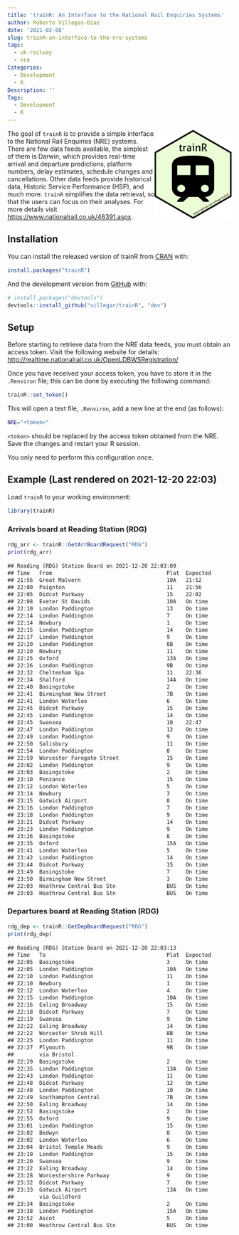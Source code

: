 ```yaml
---
title: 'trainR: An Interface to the National Rail Enquiries Systems'
author: Roberto Villegas-Diaz
date: '2021-02-08'
slug: trainR-an-interface-to-the-nre-systems
tags:
  - uk-railway
  - nre
Categories:
  - Development
  - R
Description: ''
Tags:
  - Development
  - R
---
```


<img src="https://raw.githubusercontent.com/villegar/trainR/main/inst/images/logo.png" alt="logo" align="right" height=200px/>

The goal of `trainR` is to provide a simple interface to the 
National Rail Enquiries (NRE) systems. There are few data feeds 
available, the simplest of them is Darwin, which provides real-time 
arrival and departure predictions, platform numbers, delay estimates, 
schedule changes and cancellations. Other data feeds provide historical 
data, Historic Service Performance (HSP), and much more. `trainR` 
simplifies the data retrieval, so that the users can focus on their 
analyses. For more details visit 
https://www.nationalrail.co.uk/46391.aspx.

## Installation

You can install the released version of trainR from [CRAN](https://CRAN.R-project.org) with:

``` r
install.packages("trainR")
```

And the development version from [GitHub](https://github.com/) with:

``` r
# install.packages("devtools")
devtools::install_github("villegar/trainR", "dev")
```

## Setup
Before starting to retrieve data from the NRE data feeds, you must obtain an access token. 
Visit the following website for details: http://realtime.nationalrail.co.uk/OpenLDBWSRegistration/

Once you have received your access token, you have to store it in the `.Renviron` file; this can be 
done by executing the following command:


```r
trainR::set_token()
```

This will open a text file, `.Renviron`, add a new line at the end (as follows):

```bash
NRE="<token>"
```

`<token>` should be replaced by the access token obtained from the NRE. Save the changes and restart 
your R session.

You only need to perform this configuration once.

## Example (Last rendered on 2021-12-20 22:03)

Load `trainR` to your working environment:

```r
library(trainR)
```

### Arrivals board at Reading Station (RDG)


```r
rdg_arr <- trainR::GetArrBoardRequest("RDG")
print(rdg_arr)
```

```
## Reading (RDG) Station Board on 2021-12-20 22:03:09
## Time   From                                    Plat  Expected
## 21:56  Great Malvern                           10A   21:52
## 22:00  Paignton                                11    21:56
## 22:05  Didcot Parkway                          15    22:02
## 22:08  Exeter St Davids                        10A   On time
## 22:10  London Paddington                       13    On time
## 22:14  London Paddington                       7     On time
## 22:14  Newbury                                 1     On time
## 22:15  London Paddington                       14    On time
## 22:17  London Paddington                       9     On time
## 22:20  London Paddington                       8B    On time
## 22:20  Newbury                                 11    On time
## 22:25  Oxford                                  13A   On time
## 22:26  London Paddington                       9B    On time
## 22:32  Cheltenham Spa                          11    22:36
## 22:34  Shalford                                14A   On time
## 22:40  Basingstoke                             2     On time
## 22:41  Birmingham New Street                   7B    On time
## 22:41  London Waterloo                         6     On time
## 22:45  Didcot Parkway                          15    On time
## 22:45  London Paddington                       14    On time
## 22:45  Swansea                                 10    22:47
## 22:47  London Paddington                       12    On time
## 22:49  London Paddington                       9     On time
## 22:50  Salisbury                               11    On time
## 22:54  London Paddington                       8     On time
## 22:59  Worcester Foregate Street               15    On time
## 23:02  London Paddington                       9     On time
## 23:03  Basingstoke                             2     On time
## 23:10  Penzance                                15    On time
## 23:12  London Waterloo                         5     On time
## 23:14  Newbury                                 3     On time
## 23:15  Gatwick Airport                         8     On time
## 23:16  London Paddington                       7     On time
## 23:18  London Paddington                       9     On time
## 23:21  Didcot Parkway                          14    On time
## 23:23  London Paddington                       9     On time
## 23:26  Basingstoke                             8     On time
## 23:35  Oxford                                  15A   On time
## 23:41  London Waterloo                         5     On time
## 23:42  London Paddington                       14    On time
## 23:44  Didcot Parkway                          15    On time
## 23:49  Basingstoke                             7     On time
## 23:50  Birmingham New Street                   3     On time
## 22:03  Heathrow Central Bus Stn                BUS   On time
## 23:03  Heathrow Central Bus Stn                BUS   On time
```

### Departures board at Reading Station (RDG)


```r
rdg_dep <- trainR::GetDepBoardRequest("RDG")
print(rdg_dep)
```

```
## Reading (RDG) Station Board on 2021-12-20 22:03:13
## Time   To                                      Plat  Expected
## 22:05  Basingstoke                             3     On time
## 22:05  London Paddington                       10A   On time
## 22:10  London Paddington                       11    On time
## 22:10  Newbury                                 1     On time
## 22:12  London Waterloo                         4     On time
## 22:15  London Paddington                       10A   On time
## 22:16  Ealing Broadway                         15    On time
## 22:18  Didcot Parkway                          7     On time
## 22:19  Swansea                                 9     On time
## 22:22  Ealing Broadway                         14    On time
## 22:22  Worcester Shrub Hill                    8B    On time
## 22:25  London Paddington                       11    On time
## 22:27  Plymouth                                9B    On time
##        via Bristol                             
## 22:29  Basingstoke                             2     On time
## 22:35  London Paddington                       13A   On time
## 22:43  London Paddington                       11    On time
## 22:48  Didcot Parkway                          12    On time
## 22:48  London Paddington                       10    On time
## 22:49  Southampton Central                     7B    On time
## 22:50  Ealing Broadway                         14    On time
## 22:52  Basingstoke                             2     On time
## 22:55  Oxford                                  9     On time
## 23:01  London Paddington                       15    On time
## 23:02  Bedwyn                                  8     On time
## 23:02  London Waterloo                         6     On time
## 23:04  Bristol Temple Meads                    9     On time
## 23:19  London Paddington                       15    On time
## 23:20  Swansea                                 9     On time
## 23:22  Ealing Broadway                         14    On time
## 23:28  Worcestershire Parkway                  9     On time
## 23:32  Didcot Parkway                          7     On time
## 23:33  Gatwick Airport                         13A   On time
##        via Guildford                           
## 23:34  Basingstoke                             2     On time
## 23:38  London Paddington                       15A   On time
## 23:52  Ascot                                   5     On time
## 23:00  Heathrow Central Bus Stn                BUS   On time
```
